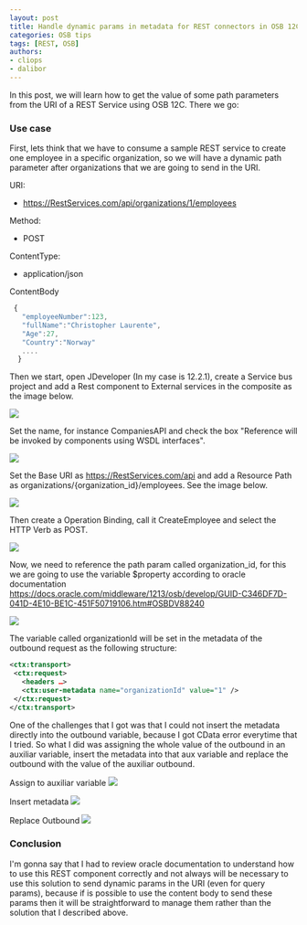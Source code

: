 ```yaml
---
layout: post
title: Handle dynamic params in metadata for REST connectors in OSB 12C
categories: OSB tips
tags: [REST, OSB]
authors:
- cliops
- dalibor
---
```

In this post, we will learn how to get the value of some path parameters from the URI of a REST Service using OSB 12C. There we go:

### Use case ###

First, lets think that we have to consume a sample REST service to create one employee in a specific organization, so we will have a dynamic path parameter after organizations that we are going to send in the URI.

URI:
- https://RestServices.com/api/organizations/1/employees

Method:
- POST

ContentType:
- application/json

ContentBody

```javascript
 {         
   "employeeNumber":123,
   "fullName":"Christopher Laurente",
   "Age":27,
   "Country":"Norway"
   ....
  }

```

Then we start, open JDeveloper (In my case is 12.2.1), create a Service bus project and add a Rest component to External services in the composite as the image below.

![](/images/2017-09-18-Rest-connector-Path-params-OSB-12C/Image1.jpg)

Set the name, for instance CompaniesAPI and check the box "Reference will be invoked by components using WSDL interfaces".

![](/images/2017-09-18-Rest-connector-Path-params-OSB-12C/Image2.jpg)

Set the Base URI as https://RestServices.com/api and add a Resource Path as organizations/{organization_id}/employees. See the image below.

![](/images/2017-09-18-Rest-connector-Path-params-OSB-12C/Image3.jpg)

Then create a Operation Binding, call it CreateEmployee and select the HTTP Verb as POST.

![](/images/2017-09-18-Rest-connector-Path-params-OSB-12C/Image4.jpg)

Now, we need to reference the path param called organization_id, for this we are going to use the variable $property according to oracle documentation
https://docs.oracle.com/middleware/1213/osb/develop/GUID-C346DF7D-041D-4E10-BE1C-451F50719106.htm#OSBDV88240

![](/images/2017-09-18-Rest-connector-Path-params-OSB-12C/Image5.jpg)

The variable called organizationId will be set in the metadata of the outbound request as the following structure:

```xml
<ctx:transport>
 <ctx:request>
   <headers …>
   <ctx:user-metadata name="organizationId" value="1" />
 </ctx:request>
</ctx:transport>
```

One of the challenges that I got was that I could not insert the metadata directly into the outbound variable, because I got CData error everytime that I tried. So what I did was assigning the whole value of the outbound in an auxiliar variable, insert the metadata into that aux variable and replace the outbound with the value of the auxiliar outbound.

Assign to auxiliar variable
![](/images/2017-09-18-Rest-connector-Path-params-OSB-12C/Image6.jpg)

Insert metadata
![](/images/2017-09-18-Rest-connector-Path-params-OSB-12C/Image7.jpg)

Replace Outbound
![](/images/2017-09-18-Rest-connector-Path-params-OSB-12C/Image8.jpg)

### Conclusion ###

I'm gonna say that I had to review oracle documentation to understand how to use this REST component correctly and not always will be necessary to use this solution to send dynamic params in the URI (even for query params), because if is possible to use the content body to send these params then it will be straightforward to manage them rather than the solution that I described above.
